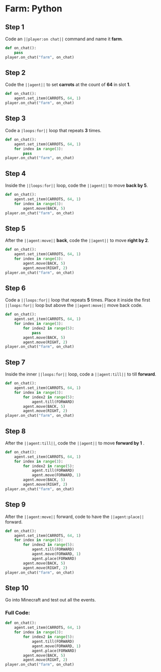 # Farm: Python

## Step 1
Code an ``||player:on chat||`` command and name it **farm**.

```python
def on_chat():
    pass
player.on_chat("farm", on_chat)
```

## Step 2
Code the ``||agent||`` to set **carrots** at the count of **64** in slot **1**. 

```python
def on_chat():
    agent.set_item(CARROTS, 64, 1)
player.on_chat("farm", on_chat)
```

## Step 3
Code a ``|loops:for||`` loop that repeats **3** times. 

```python
def on_chat():
    agent.set_item(CARROTS, 64, 1)
    for index in range(3):
        pass
player.on_chat("farm", on_chat)
```

## Step 4
Inside the ``||loops:for||`` loop, code the ``||agent||`` to move **back by 5**.

```python
def on_chat():
    agent.set_item(CARROTS, 64, 1)
    for index in range(3):
        agent.move(BACK, 5)
player.on_chat("farm", on_chat)
```

## Step 5
After the ``||agent:move||`` **back**, code the ``||agent||`` to move **right by 2**.

```python
def on_chat():
    agent.set_item(CARROTS, 64, 1)
    for index in range(3):
        agent.move(BACK, 5)
        agent.move(RIGHT, 2)
player.on_chat("farm", on_chat)
```

## Step 6
Code a ``||loops:for||`` loop that repeats **5** times. Place it inside the first ``||loops:for||`` loop but above the ``||agent:move||`` move back code.

```python
def on_chat():
    agent.set_item(CARROTS, 64, 1)
    for index in range(3):
        for index2 in range(5):
            pass
        agent.move(BACK, 5)
        agent.move(RIGHT, 2)
player.on_chat("farm", on_chat)
```

## Step 7
Inside the inner ``||loops:for||`` loop, code a ``||agent:till||`` to till **forward**. 

```python
def on_chat():
    agent.set_item(CARROTS, 64, 1)
    for index in range(3):
        for index2 in range(5):
            agent.till(FORWARD)
        agent.move(BACK, 5)
        agent.move(RIGHT, 2)
player.on_chat("farm", on_chat)
```

## Step 8
After the ``||agent:till||``, code the ``||agent||`` to move **forward by 1** .

```python
def on_chat():
    agent.set_item(CARROTS, 64, 1)
    for index in range(3):
        for index2 in range(5):
            agent.till(FORWARD)
            agent.move(FORWARD, 1)
        agent.move(BACK, 5)
        agent.move(RIGHT, 2)
player.on_chat("farm", on_chat)
```

## Step 9
After the ``||agent:move||`` forward, code to have the ``||agent:place||`` forward. 

```python
def on_chat():
    agent.set_item(CARROTS, 64, 1)
    for index in range(3):
        for index2 in range(5):
            agent.till(FORWARD)
            agent.move(FORWARD, 1)
            agent.place(FORWARD)
        agent.move(BACK, 5)
        agent.move(RIGHT, 2)
player.on_chat("farm", on_chat)
```

## Step 10
Go into Minecraft and test out all the events.

### Full Code: 

```python
def on_chat():
    agent.set_item(CARROTS, 64, 1)
    for index in range(3):
        for index2 in range(5):
            agent.till(FORWARD)
            agent.move(FORWARD, 1)
            agent.place(FORWARD)
        agent.move(BACK, 5)
        agent.move(RIGHT, 2)
player.on_chat("farm", on_chat)
```

